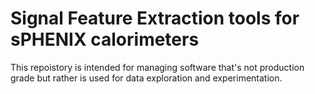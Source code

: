 # Signal Feature Extraction tools for sPHENIX calorimeters

This repoistory is intended for managing software that's not production
grade but rather is used for data exploration and experimentation.
